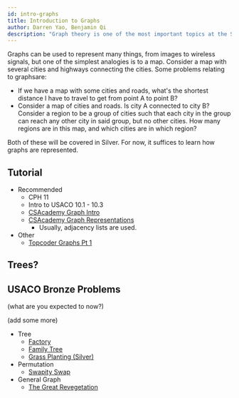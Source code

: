 ```yaml
---
id: intro-graphs
title: Introduction to Graphs
author: Darren Yao, Benjamin Qi
description: "Graph theory is one of the most important topics at the Silver level and above, although some basic problems occasionally appear in Bronze." 
---
```


Graphs can be used to represent many things, from images to wireless signals, but one of the simplest analogies is to a map. Consider a map with several cities and highways connecting the cities. Some problems relating to graphsare:

 - If we have a map with some cities and roads, what's the shortest distance I have to travel to get from point A to point B?
 - Consider a map of cities and roads. Is city A connected to city B? Consider a region to be a group of cities such that each city in the group can reach any other city in said group, but no other cities. How many regions are in this map, and which cities are in which region?

Both of these will be covered in Silver. For now, it suffices to learn how graphs are represented.

## Tutorial

 - Recommended
   - CPH 11
   - Intro to USACO 10.1 - 10.3
   - [CSAcademy Graph Intro](https://csacademy.com/lesson/introduction_to_graphs)
   - [CSAcademy Graph Representations](https://csacademy.com/lesson/graph_representation)
     - Usually, adjacency lists are used.
 - Other
   - [Topcoder Graphs Pt 1](https://www.topcoder.com/community/data-science/data-science-tutorials/introduction-to-graphs-and-their-data-structures-section-1/)

## Trees?


## USACO Bronze Problems

(what are you expected to now?)

(add some more)

 - Tree
   - [Factory](http://usaco.org/index.php?page=viewproblem2&cpid=940)
   - [Family Tree](http://usaco.org/index.php?page=viewproblem2&cpid=833)
   - [Grass Planting (Silver)](http://usaco.org/index.php?page=viewproblem2&cpid=894)
 - Permutation
   - [Swapity Swap](http://usaco.org/index.php?page=viewproblem2&cpid=1013)
 - General Graph
   - [The Great Revegetation](http://usaco.org/index.php?page=viewproblem2&cpid=916)